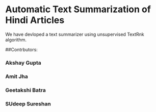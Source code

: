 #  Automatic Text Summarization of Hindi Articles

We have devloped a text summarizer using unsupervised TextRnk algorithm.


##Contrbutors:
### Akshay Gupta
### Amit Jha
### Geetakshi Batra
### SUdeep Sureshan 